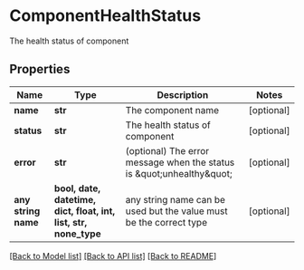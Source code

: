 # ComponentHealthStatus

The health status of component

## Properties
Name | Type | Description | Notes
------------ | ------------- | ------------- | -------------
**name** | **str** | The component name | [optional] 
**status** | **str** | The health status of component | [optional] 
**error** | **str** | (optional) The error message when the status is \&quot;unhealthy\&quot; | [optional] 
**any string name** | **bool, date, datetime, dict, float, int, list, str, none_type** | any string name can be used but the value must be the correct type | [optional]

[[Back to Model list]](../README.md#documentation-for-models) [[Back to API list]](../README.md#documentation-for-api-endpoints) [[Back to README]](../README.md)


